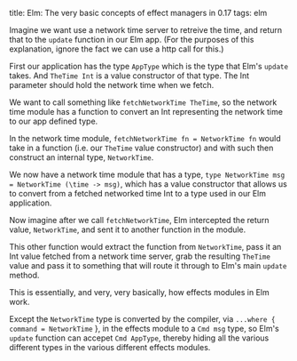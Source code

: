title: Elm: The very basic concepts of effect managers in 0.17
tags: elm

Imagine we want use a network time server to retreive the time, and return that to the `update` function in our Elm app. (For the purposes of this explanation, ignore the fact we can use a http call for this.)

First our application has the type `AppType` which is the type that Elm's `update` takes. And `TheTime Int` is a value constructor of that type. The Int parameter should hold the network time when we fetch.

We want to call something like `fetchNetworkTime TheTime`, so the network time module has a function to convert an Int representing the network time to our app defined type.

In the network time module, `fetchNetworkTime fn = NetworkTime fn` would take in a function (i.e. our `TheTime` value constructor) and with such then construct an internal type, `NetworkTime`.

We now have a network time module that has a type, `type NetworkTime msg = NetworkTime (\time -> msg)`, which has a value constructor that allows us to convert from a fetched networked time Int to a type used in our Elm application.

Now imagine after we call `fetchNetworkTime`, Elm intercepted the return value, `NetworkTime`, and sent it to another function in the module.

This other function would extract the function from `NetworkTime`, pass it an Int value fetched from a network time server, grab the resulting `TheTime` value and pass it to something that will route it through to Elm's main `update` method.

This is essentially, and very, very basically, how effects modules in Elm work.

Except the `NetworkTime` type is converted by the compiler, via `...where { command = NetworkTime` }, in the effects module to a `Cmd msg` type, so Elm's `update` function can accepet `Cmd AppType`, thereby hiding all the various different types in the various different effects modules.
